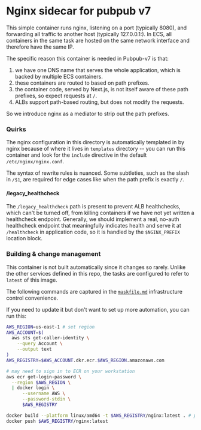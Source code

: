 # Nginx sidecar for pubpub v7

This simple container runs nginx, listening on a port (typically 8080), and forwarding
all traffic to another host (typically 127.0.0.1:<service port>). In ECS, all containers
in the same task are hosted on the same network interface and therefore have the same IP.

The specific reason this container is needed in Pubpub-v7 is that:

1. we have one DNS name that serves the whole application, which is backed by multiple ECS containers.
2. these containers are routed to based on path prefixes.
3. the container code, served by Next.js, is not itself aware of these path prefixes, so expect requests at `/`.
4. ALBs support path-based routing, but does not modify the requests.

So we introduce nginx as a mediator to strip out the path prefixes.

### Quirks

The nginx configuration in this directory is automatically templated in by nginx because
of where it lives in `templates` directory -- you can run this container and look for the
`include` directive in the default `/etc/nginx/nginx.conf`.

The syntax of rewrite rules is nuanced. Some subtleties, such as the slash in `/$1`, are
required for edge cases like when the path prefix is exactly `/`.

#### /legacy_healthcheck

The `/legacy_healthcheck` path is present to prevent ALB healthchecks, which can't be turned
off, from killing containers if we have not yet written a healthcheck endpoint. Generally,
we should implement a real, no-auth healthcheck endpoint that meaningfully indicates health
and serve it at `/healthcheck` in application code, so it is handled by the `$NGINX_PREFIX`
location block.

### Building & change management

This container is not built automatically since it changes so rarely. Unlike the other
services defined in this repo, the tasks are configured to refer to `latest` of this image.

The following commands are captured in the [`maskfile.md`](../maskfile.md) infrastructure
control convenience.

If you need to update it but don't want to set up more automation, you can run this:

```bash
AWS_REGION=us-east-1 # set region
AWS_ACCOUNT=$(
  aws sts get-caller-identity \
    --query Account \
    --output text
)
AWS_REGISTRY=$AWS_ACCOUNT.dkr.ecr.$AWS_REGION.amazonaws.com

# may need to sign in to ECR on your workstation
aws ecr get-login-password \
  --region $AWS_REGION \
  | docker login \
      --username AWS \
      --password-stdin \
      $AWS_REGISTRY

docker build --platform linux/amd64 -t $AWS_REGISTRY/nginx:latest . # path to this directory
docker push $AWS_REGISTRY/nginx:latest
```
